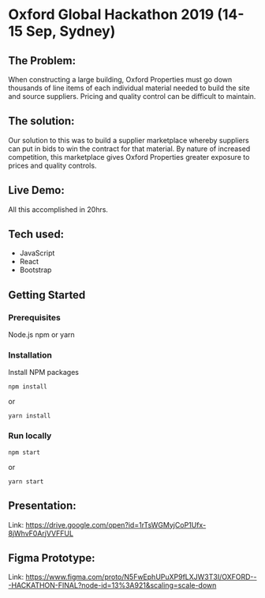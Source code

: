 # Oxford Global Hackathon 2019 (14-15 Sep, Sydney)

## The Problem:
When constructing a large building, Oxford Properties must go down thousands of line items of each individual material needed to build the site and source suppliers. Pricing and quality control can be difficult to maintain.

## The solution:
Our solution to this was to build a supplier marketplace whereby suppliers can put in bids to win the contract for that material. By nature of increased competition, this marketplace gives Oxford Properties greater exposure to prices and quality controls.

## Live Demo:
All this accomplished in 20hrs.

## Tech used:
* JavaScript
* React
* Bootstrap

## Getting Started
### Prerequisites
Node.js npm or yarn

### Installation
Install NPM packages

```
npm install
```
or
```
yarn install
```

### Run locally
```
npm start
```
or
```
yarn start
```

## Presentation:
Link: https://drive.google.com/open?id=1rTsWGMyjCoP1Ufx-8jWhvF0ArjVVFFUL

## Figma Prototype:
Link: https://www.figma.com/proto/N5FwEphUPuXP9fLXJW3T3I/OXFORD---HACKATHON-FINAL?node-id=13%3A921&scaling=scale-down
